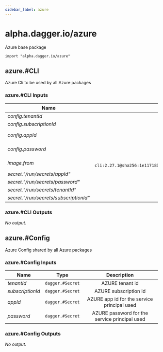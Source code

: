 ```yaml
---
sidebar_label: azure
---
```


# alpha.dagger.io/azure

Azure base package

```cue
import "alpha.dagger.io/azure"
```

## azure.#CLI

Azure Cli to be used by all Azure packages

### azure.#CLI Inputs

| Name                                     | Type                                                                                                            | Description                                             |
| -------------                            |:-------------:                                                                                                  |:-------------:                                          |
|*config.tenantId*                         | `dagger.#Secret`                                                                                                |AZURE tenant id                                          |
|*config.subscriptionId*                   | `dagger.#Secret`                                                                                                |AZURE subscription id                                    |
|*config.appId*                            | `dagger.#Secret`                                                                                                |AZURE app id for the service principal used              |
|*config.password*                         | `dagger.#Secret`                                                                                                |AZURE password for the service principal used            |
|*image.from*                              | `mcr.microsoft.com/azure-cli:2.27.1@sha256:1e117183100c9fce099ebdc189d73e506e7b02d2b73d767d3fc07caee72f9fb1`    |Remote ref (example: "index.docker.io/alpine:latest")    |
|*secret."/run/secrets/appId"*             | `dagger.#Secret`                                                                                                |-                                                        |
|*secret."/run/secrets/password"*          | `dagger.#Secret`                                                                                                |-                                                        |
|*secret."/run/secrets/tenantId"*          | `dagger.#Secret`                                                                                                |-                                                        |
|*secret."/run/secrets/subscriptionId"*    | `dagger.#Secret`                                                                                                |-                                                        |

### azure.#CLI Outputs

_No output._

## azure.#Config

Azure Config shared by all Azure packages

### azure.#Config Inputs

| Name               | Type                | Description                                     |
| -------------      |:-------------:      |:-------------:                                  |
|*tenantId*          | `dagger.#Secret`    |AZURE tenant id                                  |
|*subscriptionId*    | `dagger.#Secret`    |AZURE subscription id                            |
|*appId*             | `dagger.#Secret`    |AZURE app id for the service principal used      |
|*password*          | `dagger.#Secret`    |AZURE password for the service principal used    |

### azure.#Config Outputs

_No output._

